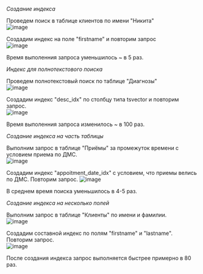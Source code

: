 *Создание индекса*

Проведем поиск в таблице клиентов по имени "Никита"\
![image](https://user-images.githubusercontent.com/126672650/236681553-0406232f-a9d2-487f-bc95-900b3e01da8d.png)

Создадим индекс на поле "firstname" и повторим запрос\
![image](https://user-images.githubusercontent.com/126672650/236681667-ce3e06da-495f-4c04-994b-ae0cd33bd186.png)

Время выполенния запроса уменьшилось ~ в 5 раз.

*Индекс для полнотекстового поиска*

Проведем полнотекстовый поиск по таблице "Диагнозы"\
![image](https://user-images.githubusercontent.com/126672650/236700398-92ea7d48-8f56-46f2-9d5c-9f671d8a80d1.png)

Создадим индекс "desc_idx" по столбцу типа tsvector и повторим запрос.\
![image](https://user-images.githubusercontent.com/126672650/236700675-b7911fd7-4d4a-4bdd-8d7b-cc829ebdca5a.png)

Время выполенния запроса изменилось ~ в 100 раз.

*Создание индекса на часть таблицы*

Выполним запрос в таблице "Приёмы" за промежуток времени с условием приема по ДМС.\
![image](https://user-images.githubusercontent.com/126672650/236774495-f8b9a914-3f04-49f2-bce2-480427de988b.png)

Создадим индекс "appoitment_date_idx" с условием, что приемы велись по ДМС. Повторим запрос.
![image](https://user-images.githubusercontent.com/126672650/236775014-50b4a439-e341-4524-97ac-073367b697e4.png)

В среднем время поиска уменьшилось в 4-5 раз.

*Создание индекса на несколько полей*

Выполним запрос в таблице "Клиенты" по имени и фамилии.\
![image](https://user-images.githubusercontent.com/126672650/236777866-78831993-1a3e-441c-8579-cac6ae8b0ba5.png)

Создадим составной индекс по полям "firstname" и "lastname". Повторим запрос.\
![image](https://user-images.githubusercontent.com/126672650/236778051-aac34c10-5913-4462-a62e-02552759fed8.png)

После создания индекса запрос выполняется быстрее примерно в 80 раз.

